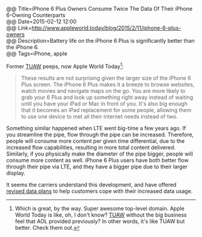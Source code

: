 @@ Title=iPhone 6 Plus Owners Consume Twice The Data Of Their iPhone 6-Owning Counterparts  
@@ Date=2015-02-12 12:00  
@@ Link=http://www.appleworld.today/blog/2015/2/11/iphone-6-plus-owners  
@@ Description=Battery life on the iPhone 6 Plus is significantly better than the iPhone 6.  
@@ Tags=iPhone, apple  

Former [TUAW](http://www.tuaw.com) peeps, now Apple World Today[^1]:
>These results are not surprising given the larger size of the iPhone 6 Plus screen. The iPhone 6 Plus makes it a breeze to browse websites, watch movies and navigate maps on the go. You are more likely to grab your 6 Plus and look up something right away instead of waiting until you have your iPad or Mac in front of you. It's also big enough that it becomes an iPad replacement for some people, allowing them to use one device to met all their internet needs instead of two.

Something similar happened when LTE went big-time a few years ago. If you streamline the pipe, flow through the pipe can be increased. Therefore, people will consume more content per given time differential, due to the increased flow capabilities, resulting in more total content delivered. Similarly, if you physically make the diameter of the pipe bigger, people will consume more content as well. iPhone 6 Plus users have both better flow through their pipe via LTE, and they have a bigger pipe due to their larger display. 

It seems the carriers understand this development, and have offered [revised data plans](http://consumerist.com/2015/02/04/verizon-cuts-rates-for-data-plans-but-not-automatically-for-existing-customers/) to help customers cope with their increased data usage.

[^1]: Which is great, by the way. Super awesome top-level domain. Apple World Today is like, oh, I don't know? [TUAW](http://www.tuaw.com/2015/02/03/so-long-and-thanks-for-all-the-fish/) without the big business feel that AOL provided previously? In other words, it's like TUAW but better. Check them out.